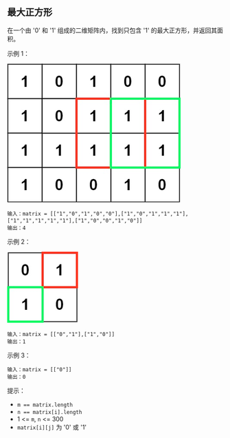 ## 最大正方形

在一个由 '0' 和 '1' 组成的二维矩阵内，找到只包含 '1' 的最大正方形，并返回其面积。



示例 1：

![](../images/221.maximal-square.png)
```
输入：matrix = [["1","0","1","0","0"],["1","0","1","1","1"],["1","1","1","1","1"],["1","0","0","1","0"]]
输出：4
```

示例 2：

![](../images/221.maximal-square_1.png)
```
输入：matrix = [["0","1"],["1","0"]]
输出：1
```

示例 3：

```
输入：matrix = [["0"]]
输出：0
```

提示：

* `m == matrix.length`
* `n == matrix[i].length`
* 1 <= `m`, `n` <= 300
* `matrix[i][j]` 为 '0' 或 '1'